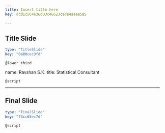 ```yaml
---
title: Insert title here
key: dcd1c564e36d03c46623cade4aaaa5a5

---
```

## Title Slide

```yaml
type: "TitleSlide"
key: "0a00cec9fd"
```

`@lower_third`

name: Ravshan S.K.
title: Statistical Consultant


`@script`



---
## Final Slide

```yaml
type: "FinalSlide"
key: "73cc65ec7d"
```

`@script`


